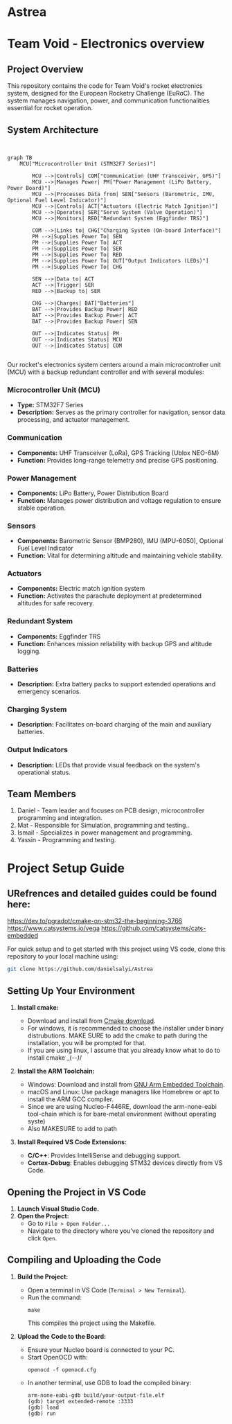 # Astrea
# Team Void - Electronics overview

## Project Overview
This repository contains the code for Team Void's rocket electronics system, designed for the European Rocketry Challenge (EuRoC). The system manages navigation, power, and communication functionalities essential for rocket operation.

## System Architecture

```mermaid


graph TB
    MCU["Microcontroller Unit (STM32F7 Series)"]

        MCU -->|Controls| COM["Communication (UHF Transceiver, GPS)"]
        MCU -->|Manages Power| PM["Power Management (LiPo Battery, Power Board)"]
        MCU -->|Processes Data from| SEN["Sensors (Barometric, IMU, Optional Fuel Level Indicator)"]
        MCU -->|Controls| ACT["Actuators (Electric Match Ignition)"]
        MCU -->|Operates| SER["Servo System (Valve Operation)"]
        MCU -->|Monitors| RED["Redundant System (Eggfinder TRS)"]

        COM -->|Links to| CHG["Charging System (On-board Interface)"]
        PM -->|Supplies Power To| SEN
        PM -->|Supplies Power To| ACT
        PM -->|Supplies Power To| SER
        PM -->|Supplies Power To| RED
        PM -->|Supplies Power To| OUT["Output Indicators (LEDs)"]
        PM -->|Supplies Power To| CHG
        
        SEN -->|Data to| ACT
        ACT -->|Trigger| SER
        RED -->|Backup to| SER
        
        CHG -->|Charges| BAT["Batteries"]
        BAT -->|Provides Backup Power| RED
        BAT -->|Provides Backup Power| ACT
        BAT -->|Provides Backup Power| SEN

        OUT -->|Indicates Status| PM
        OUT -->|Indicates Status| MCU
        OUT -->|Indicates Status| COM


```


Our rocket's electronics system centers around a main microcontroller unit (MCU) with a backup redundant controller and with several modules:

### Microcontroller Unit (MCU)
- **Type:** STM32F7 Series
- **Description:** Serves as the primary controller for navigation, sensor data processing, and actuator management.

### Communication
- **Components:** UHF Transceiver (LoRa), GPS Tracking (Ublox NEO-6M)
- **Function:** Provides long-range telemetry and precise GPS positioning.

### Power Management
- **Components:** LiPo Battery, Power Distribution Board
- **Function:** Manages power distribution and voltage regulation to ensure stable operation.

### Sensors
- **Components:** Barometric Sensor (BMP280), IMU (MPU-6050), Optional Fuel Level Indicator
- **Function:** Vital for determining altitude and maintaining vehicle stability.

### Actuators
- **Components:** Electric match ignition system
- **Function:** Activates the parachute deployment at predetermined altitudes for safe recovery.

### Redundant System
- **Components:** Eggfinder TRS
- **Function:** Enhances mission reliability with backup GPS and altitude logging.

### Batteries
- **Description:** Extra battery packs to support extended operations and emergency scenarios.

### Charging System
- **Description:** Facilitates on-board charging of the main and auxiliary batteries.

### Output Indicators
- **Description:** LEDs that provide visual feedback on the system's operational status.

## Team Members

1. Daniel - Team leader and focuses on PCB design, microcontroller programming and integration.
2. Mat - Responsible for Simulation, programming and testing..
3. Ismail - Specializes in power management and programming.
4. Yassin - Programming and testing.


# Project Setup Guide

## URefrences and detailed guides could be found here:

https://dev.to/pgradot/cmake-on-stm32-the-beginning-3766
https://www.catsystems.io/vega
https://github.com/catsystems/cats-embedded

For quick setup and to get started with this project using VS code, clone this repository to your local machine using:

```bash
git clone https://github.com/danielsalyi/Astrea
```

## Setting Up Your Environment

1. **Install cmake:** 
    - Download and install from [Cmake download](https://cmake.org/download/).
    - For windows, it is recommended to choose the installer under binary distrubutions. MAKE SURE to add the cmake to path during the installation, you will be prompted for that.
    - If you are using linux, I assume that you already know what to do to install cmake \_(-_-)_/

2. **Install the ARM Toolchain:**
   - Windows: Download and install from [GNU Arm Embedded Toolchain](https://developer.arm.com/downloads/-/arm-gnu-toolchain-downloads).
   - macOS and Linux: Use package managers like Homebrew or apt to install the ARM GCC compiler.
   - Since we are using Nucleo-F446RE, download the arm-none-eabi tool-chain which is for bare-metal environment (without operating syste)
   - Also MAKESURE to add to path

3. **Install Required VS Code Extensions:**
   - **C/C++**: Provides IntelliSense and debugging support.
   - **Cortex-Debug**: Enables debugging STM32 devices directly from VS Code.


## Opening the Project in VS Code

1. **Launch Visual Studio Code.**
2. **Open the Project:**
   - Go to `File > Open Folder...`
   - Navigate to the directory where you've cloned the repository and click `Open`.



## Compiling and Uploading the Code

1. **Build the Project:**
   - Open a terminal in VS Code (`Terminal > New Terminal`).
   - Run the command:
     ```
     make
     ```
     This compiles the project using the Makefile.

2. **Upload the Code to the Board:**
   - Ensure your Nucleo board is connected to your PC.
   - Start OpenOCD with:
     ```
     openocd -f openocd.cfg
     ```
   - In another terminal, use GDB to load the compiled binary:
     ```
     arm-none-eabi-gdb build/your-output-file.elf
     (gdb) target extended-remote :3333
     (gdb) load
     (gdb) run
     ```
